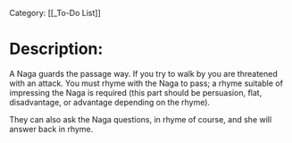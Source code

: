 Category: [[_To-Do List]]

# Description:
A Naga guards the passage way. If you try to walk by you are threatened with an attack. You must rhyme with the Naga to pass; a rhyme suitable of impressing the Naga is required (this part should be persuasion, flat, disadvantage, or advantage depending on the rhyme).

They can also ask the Naga questions, in rhyme of course, and she will answer back in rhyme. 